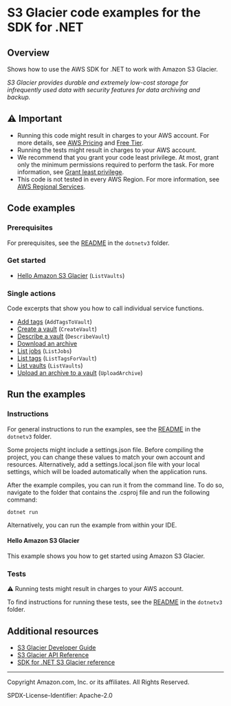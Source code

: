 <!--Generated by WRITEME on 2023-10-26 14:09:14.135601 (UTC)-->
# S3 Glacier code examples for the SDK for .NET

## Overview

Shows how to use the AWS SDK for .NET to work with Amazon S3 Glacier.

<!--custom.overview.start-->
<!--custom.overview.end-->

*S3 Glacier provides durable and extremely low-cost storage for infrequently used data with security features for data archiving and backup.*

## ⚠ Important

* Running this code might result in charges to your AWS account. For more details, see [AWS Pricing](https://aws.amazon.com/pricing/?aws-products-pricing.sort-by=item.additionalFields.productNameLowercase&aws-products-pricing.sort-order=asc&awsf.Free%20Tier%20Type=*all&awsf.tech-category=*all) and [Free Tier](https://aws.amazon.com/free/?all-free-tier.sort-by=item.additionalFields.SortRank&all-free-tier.sort-order=asc&awsf.Free%20Tier%20Types=*all&awsf.Free%20Tier%20Categories=*all).
* Running the tests might result in charges to your AWS account.
* We recommend that you grant your code least privilege. At most, grant only the minimum permissions required to perform the task. For more information, see [Grant least privilege](https://docs.aws.amazon.com/IAM/latest/UserGuide/best-practices.html#grant-least-privilege).
* This code is not tested in every AWS Region. For more information, see [AWS Regional Services](https://aws.amazon.com/about-aws/global-infrastructure/regional-product-services).

<!--custom.important.start-->
<!--custom.important.end-->

## Code examples

### Prerequisites

For prerequisites, see the [README](../README.md#Prerequisites) in the `dotnetv3` folder.


<!--custom.prerequisites.start-->
<!--custom.prerequisites.end-->


### Get started

* [Hello Amazon S3 Glacier](Actions/HelloGlacier.cs#L4) (`ListVaults`)

### Single actions

Code excerpts that show you how to call individual service functions.

* [Add tags](Actions/GlacierWrapper.cs#L33) (`AddTagsToVault`)
* [Create a vault](Actions/GlacierWrapper.cs#L58) (`CreateVault`)
* [Describe a vault](Actions/GlacierWrapper.cs#L83) (`DescribeVault`)
* [Download an archive](Actions/GlacierWrapper.cs)
* [List jobs](Actions/GlacierWrapper.cs#L164) (`ListJobs`)
* [List tags](Actions/GlacierWrapper.cs#L188) (`ListTagsForVault`)
* [List vaults](Actions/GlacierWrapper.cs#L213) (`ListVaults`)
* [Upload an archive to a vault](Actions/GlacierWrapper.cs#L234) (`UploadArchive`)

## Run the examples

### Instructions


For general instructions to run the examples, see the
[README](../README.md#building-and-running-the-code-examples) in the `dotnetv3` folder.

Some projects might include a settings.json file. Before compiling the project,
you can change these values to match your own account and resources. Alternatively,
add a settings.local.json file with your local settings, which will be loaded automatically
when the application runs.

After the example compiles, you can run it from the command line. To do so, navigate to
the folder that contains the .csproj file and run the following command:

```
dotnet run
```

Alternatively, you can run the example from within your IDE.

<!--custom.instructions.start-->
<!--custom.instructions.end-->

#### Hello Amazon S3 Glacier

This example shows you how to get started using Amazon S3 Glacier.



### Tests

⚠ Running tests might result in charges to your AWS account.


To find instructions for running these tests, see the [README](../README.md#Tests)
in the `dotnetv3` folder.



<!--custom.tests.start-->
<!--custom.tests.end-->

## Additional resources

* [S3 Glacier Developer Guide](https://docs.aws.amazon.com/amazonglacier/latest/dev/introduction.html)
* [S3 Glacier API Reference](https://docs.aws.amazon.com/amazonglacier/latest/dev/amazon-glacier-api.html)
* [SDK for .NET S3 Glacier reference](https://docs.aws.amazon.com/sdkfornet/v3/apidocs/items/Glacier/NGlacier.html)

<!--custom.resources.start-->
<!--custom.resources.end-->

---

Copyright Amazon.com, Inc. or its affiliates. All Rights Reserved.

SPDX-License-Identifier: Apache-2.0